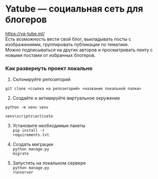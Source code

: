 # Yatube — социальная сеть для блогеров

https://ya-tube.ml/
<br>Есть возможность вести свой блог, выкладывать посты с изображениями, группировать публикации по тематике.
<br>Можно подписываться на других авторов и просматривать ленту с новыми постами от избранных блогеров.

### Как развернуть проект локально

1. Склонируйте репозиторий

```
git clone <ссылка на репозиторий> <название локальной папки>
```

2. Создайте и активируйте виртуальное окружение

```
python -m venv venv
```
```
venv\scripts\activate
```

3. Установите необходимые пакеты
<br><code>pip install -r requirements.txt</code>

4. Создать миграции
<br><code>python manage.py migrate</code>

4. Запустить на локальном сервере
<br><code>python manage.py runserver</code>

